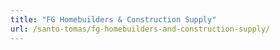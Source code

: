 ```yaml
---
title: "FG Homebuilders & Construction Supply"
url: /santo-tomas/fg-homebuilders-and-construction-supply/
---
```

